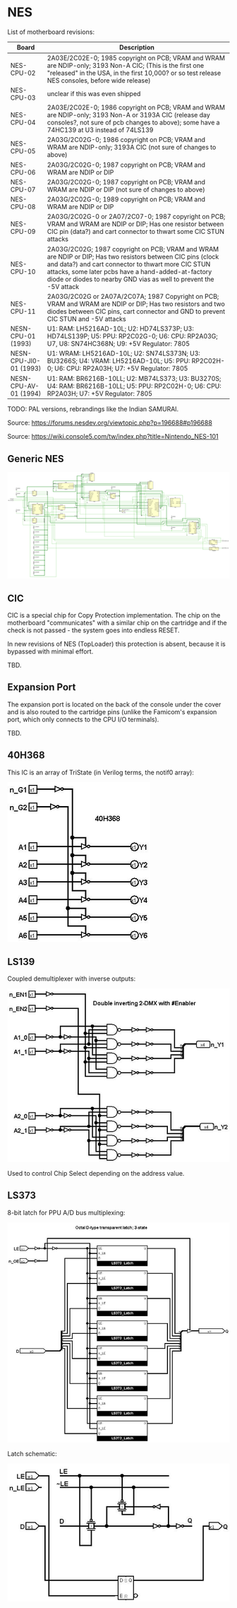 # NES

List of motherboard revisions:

|Board|Description|
|---|---|
|NES-CPU-02|2A03E/2C02E-0; 1985 copyright on PCB; VRAM and WRAM are NDIP-only; 3193 Non-A CIC; (This is the first one "released" in the USA, in the first 10,000? or so test release NES consoles, before wide release)|
|NES-CPU-03|unclear if this was even shipped|
|NES-CPU-04|2A03E/2C02E-0; 1986 copyright on PCB; VRAM and WRAM are NDIP-only; 3193 Non-A or 3193A CIC (release day consoles?, not sure of pcb changes to above); some have a 74HC139 at U3 instead of 74LS139|
|NES-CPU-05|2A03G/2C02G-0; 1986 copyright on PCB; VRAM and WRAM are NDIP-only; 3193A CIC (not sure of changes to above)|
|NES-CPU-06|2A03G/2C02G-0; 1987 copyright on PCB; VRAM and WRAM are NDIP or DIP|
|NES-CPU-07|2A03G/2C02G-0; 1987 copyright on PCB; VRAM and WRAM are NDIP or DIP (not sure of changes to above)|
|NES-CPU-08|2A03G/2C02G-0; 1989 copyright on PCB; VRAM and WRAM are NDIP or DIP|
|NES-CPU-09|2A03G/2C02G-0 or 2A07/2C07-0; 1987 copyright on PCB; VRAM and WRAM are NDIP or DIP; Has one resistor between CIC pin (data?) and cart connector to thwart some CIC STUN attacks|
|NES-CPU-10|2A03G/2C02G; 1987 copyright on PCB; VRAM and WRAM are NDIP or DIP; Has two resistors between CIC pins (clock and data?) and cart connector to thwart more CIC STUN attacks, some later pcbs have a hand-added-at-factory diode or diodes to nearby GND vias as well to prevent the -5V attack|
|NES-CPU-11|2A03G/2C02G or 2A07A/2C07A; 1987 Copyright on PCB; VRAM and WRAM are NDIP or DIP; Has two resistors and two diodes between CIC pins, cart connector and GND to prevent CIC STUN and -5V attacks|
|NESN-CPU-01 (1993)|U1: RAM: LH5216AD-10L; U2: HD74LS373P; U3: HD74LS139P; U5: PPU: RP2C02G-0; U6: CPU: RP2A03G; U7, U8: SN74HC368N; U9: +5V Regulator: 7805|
|NESN-CPU-JI0-01 (1993)|U1: WRAM: LH5216AD-10L; U2: SN74LS373N; U3: BU3266S; U4: VRAM: LH5216AD-10L; U5: PPU: RP2C02H-0; U6: CPU: RP2A03H; U7: +5V Regulator: 7805|
|NESN-CPU-AV-01 (1994)|U1: RAM: BR6216B-10LL; U2: MB74LS373; U3: BU3270S; U4: RAM: BR6216B-10LL; U5: PPU: RP2C02H-0; U6: CPU: RP2A03H; U7: +5V Regulator: 7805|

TODO: PAL versions, rebrandings like the Indian SAMURAI.

Source: https://forums.nesdev.org/viewtopic.php?p=196688#p196688

Source: https://wiki.console5.com/tw/index.php?title=Nintendo_NES-101

## Generic NES

![nes](/BreakingNESWiki/MB/imgstore/nes.png)

## CIC

CIC is a special chip for Copy Protection implementation. The chip on the motherboard "communicates" with a similar chip on the cartridge and if the check is not passed - the system goes into endless RESET.

In new revisions of NES (TopLoader) this protection is absent, because it is bypassed with minimal effort.

TBD.

## Expansion Port

The expansion port is located on the back of the console under the cover and is also routed to the cartridge pins (unlike the Famicom's expansion port, which only connects to the CPU I/O terminals).

TBD.

## 40H368

This IC is an array of TriState (in Verilog terms, the notif0 array):

![40H368](/BreakingNESWiki/MB/imgstore/40H368.jpg)

## LS139

Coupled demultiplexer with inverse outputs:

![LS139](/BreakingNESWiki/MB/imgstore/LS139.jpg)

Used to control Chip Select depending on the address value.

## LS373

8-bit latch for PPU A/D bus multiplexing:

![LS373](/BreakingNESWiki/MB/imgstore/LS373.jpg)

Latch schematic:

![LS373_Transparent_Latch](/BreakingNESWiki/MB/imgstore/LS373_Transparent_Latch.jpg)
